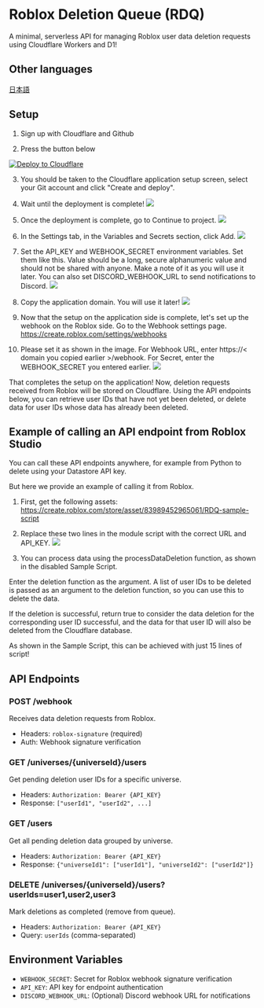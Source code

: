 # Roblox Deletion Queue (RDQ)

A minimal, serverless API for managing Roblox user data deletion requests using Cloudflare Workers and D1!

## Other languages 
[日本語](README.ja.md)

## Setup

1. Sign up with Cloudflare and Github

2. Press the button below
<a href="https://deploy.workers.cloudflare.com/?url=https%3A%2F%2Fgithub.com%2Froblox-jp-dev%2FRADD" target="_blank" rel="noopener noreferrer">
  <img src="https://deploy.workers.cloudflare.com/button" alt="Deploy to Cloudflare">
</a>

3. You should be taken to the Cloudflare application setup screen, select your Git account and click "Create and deploy".

4. Wait until the deployment is complete!
![](./images/1.png)

5. Once the deployment is complete, go to Continue to project.
![](./images/2.png)

6. In the Settings tab, in the Variables and Secrets section, click Add.
![](./images/3.png)

7. Set the API_KEY and WEBHOOK_SECRET environment variables. Set them like this. Value should be a long, secure alphanumeric value and should not be shared with anyone. Make a note of it as you will use it later.
You can also set DISCORD_WEBHOOK_URL to send notifications to Discord.
![](./images/4.png)

8. Copy the application domain. You will use it later!
![](./images/5.png)

9. Now that the setup on the application side is complete, let's set up the webhook on the Roblox side. Go to the Webhook settings page.
https://create.roblox.com/settings/webhooks

10. Please set it as shown in the image. For Webhook URL, enter https://< domain you copied earlier >/webhook. For Secret, enter the WEBHOOK_SECRET you entered earlier.
![](./images/6.png)

That completes the setup on the application!
Now, deletion requests received from Roblox will be stored on Cloudflare.
Using the API endpoints below, you can retrieve user IDs that have not yet been deleted, or delete data for user IDs whose data has already been deleted.

## Example of calling an API endpoint from Roblox Studio
You can call these API endpoints anywhere, for example from Python to delete using your Datastore API key.

But here we provide an example of calling it from Roblox.

1. First, get the following assets:
https://create.roblox.com/store/asset/83989452965061/RDQ-sample-script

2. Replace these two lines in the module script with the correct URL and API_KEY.
![](./images/7.png)

3. You can process data using the processDataDeletion function, as shown in the disabled Sample Script.

Enter the deletion function as the argument. A list of user IDs to be deleted is passed as an argument to the deletion function, so you can use this to delete the data.

If the deletion is successful, return true to consider the data deletion for the corresponding user ID successful, and the data for that user ID will also be deleted from the Cloudflare database.

As shown in the Sample Script, this can be achieved with just 15 lines of script!

## API Endpoints

### POST /webhook
Receives data deletion requests from Roblox.
- Headers: `roblox-signature` (required)
- Auth: Webhook signature verification

### GET /universes/{universeId}/users
Get pending deletion user IDs for a specific universe.
- Headers: `Authorization: Bearer {API_KEY}`
- Response: `["userId1", "userId2", ...]`

### GET /users
Get all pending deletion data grouped by universe.
- Headers: `Authorization: Bearer {API_KEY}`
- Response: `{"universeId1": ["userId1"], "universeId2": ["userId2"]}`

### DELETE /universes/{universeId}/users?userIds=user1,user2,user3
Mark deletions as completed (remove from queue).
- Headers: `Authorization: Bearer {API_KEY}`
- Query: `userIds` (comma-separated)

## Environment Variables

- `WEBHOOK_SECRET`: Secret for Roblox webhook signature verification
- `API_KEY`: API key for endpoint authentication
- `DISCORD_WEBHOOK_URL`: (Optional) Discord webhook URL for notifications